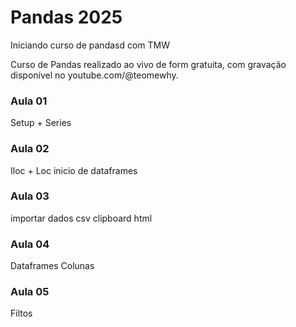 # Pandas 2025
Iniciando curso de pandasd com TMW

Curso de Pandas realizado ao vivo de form gratuita, com gravação disponível no youtube.com/@teomewhy.

### Aula 01
Setup + Series

### Aula 02
Iloc + Loc
inicio de dataframes

### Aula 03 
importar dados
csv
clipboard
html

### Aula 04
Dataframes
Colunas

### Aula 05
Filtos

